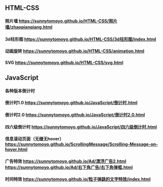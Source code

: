 ## HTML-CSS
####  照片墙 https://sunnytomoyo.github.io/HTML-CSS/照片墙/zhaopianqiang.html
####  3d柱形图  https://sunnytomoyo.github.io/HTML-CSS/3d柱形图/index.html
####  动画旋转  https://sunnytomoyo.github.io/HTML-CSS/animation.html
####  SVG  https://sunnytomoyo.github.io/HTML-CSS/svg.html
## JavaScript
####  各种版本倒计时  
####  倒计时1.0   https://sunnytomoyo.github.io/JavaScript/倒计时.html
####  倒计时2.0  https://sunnytomoyo.github.io/JavaScript/倒计时2.0.html
####  四六级倒计时 https://sunnytomoyo.github.io/JavaScript/四六级倒计时.html
####  信息滚动页面（无缝无hover）  https://sunnytomoyo.github.io/ScrollingMessage/Scrolling-Message-on-hover.html
####  广告特效  https://sunnytomoyo.github.io/Ad/漂浮广告2.html  https://sunnytomoyo.github.io/Ad/右下角广告/右下角弹框.html
#### 时间特效 https://sunnytomoyo.github.io/粒子弹跳的文字特效/index.html



